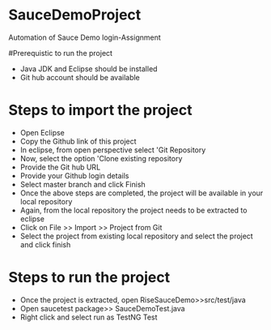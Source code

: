 # SauceDemoProject
Automation of Sauce Demo login-Assignment


#Prerequistic to run the project 
- Java JDK and Eclipse should be installed
- Git hub account should be available

# Steps to import the project 
- Open  Eclipse
- Copy the Github link of this project 
- In eclipse, from open perspective select 'Git Repository
- Now, select the option 'Clone existing repository
- Provide the Git hub URL 
- Provide your Github login details 
- Select master branch and click Finish 
- Once the above steps are completed, the project will be available in your local repository 
- Again, from the local repository the project needs to be extracted to eclipse
- Click on File >> Import >> Project from Git
- Select the project from existing local repository and select the project and click finish 

# Steps to run the project
- Once the project is extracted, open RiseSauceDemo>>src/test/java
- Open saucetest package>> SauceDemoTest.java
- Right click and select run as TestNG Test




